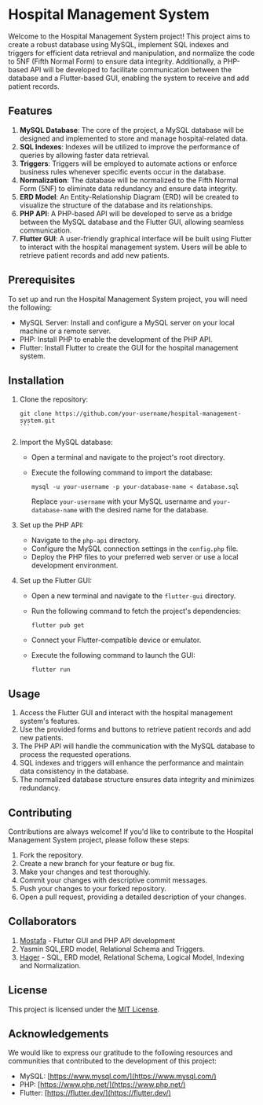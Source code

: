 # Hospital Management System

Welcome to the Hospital Management System project! This project aims to create a robust database using MySQL, implement SQL indexes and triggers for efficient data retrieval and manipulation, and normalize the code to 5NF (Fifth Normal Form) to ensure data integrity. Additionally, a PHP-based API will be developed to facilitate communication between the database and a Flutter-based GUI, enabling the system to receive and add patient records.

## Features

1. **MySQL Database**: The core of the project, a MySQL database will be designed and implemented to store and manage hospital-related data.
2. **SQL Indexes**: Indexes will be utilized to improve the performance of queries by allowing faster data retrieval.
3. **Triggers**: Triggers will be employed to automate actions or enforce business rules whenever specific events occur in the database.
4. **Normalization**: The database will be normalized to the Fifth Normal Form (5NF) to eliminate data redundancy and ensure data integrity.
5. **ERD Model**: An Entity-Relationship Diagram (ERD) will be created to visualize the structure of the database and its relationships.
6. **PHP API**: A PHP-based API will be developed to serve as a bridge between the MySQL database and the Flutter GUI, allowing seamless communication.
7. **Flutter GUI**: A user-friendly graphical interface will be built using Flutter to interact with the hospital management system. Users will be able to retrieve patient records and add new patients.

## Prerequisites

To set up and run the Hospital Management System project, you will need the following:

- MySQL Server: Install and configure a MySQL server on your local machine or a remote server.
- PHP: Install PHP to enable the development of the PHP API.
- Flutter: Install Flutter to create the GUI for the hospital management system.

## Installation

1. Clone the repository:

   ````
   git clone https://github.com/your-username/hospital-management-system.git
   ```

2. Import the MySQL database:

   - Open a terminal and navigate to the project's root directory.
   - Execute the following command to import the database:

     ```
     mysql -u your-username -p your-database-name < database.sql
     ```

     Replace `your-username` with your MySQL username and `your-database-name` with the desired name for the database.

3. Set up the PHP API:

   - Navigate to the `php-api` directory.
   - Configure the MySQL connection settings in the `config.php` file.
   - Deploy the PHP files to your preferred web server or use a local development environment.

4. Set up the Flutter GUI:

   - Open a new terminal and navigate to the `flutter-gui` directory.
   - Run the following command to fetch the project's dependencies:

     ```
     flutter pub get
     ```

   - Connect your Flutter-compatible device or emulator.
   - Execute the following command to launch the GUI:

     ```
     flutter run
     ```

## Usage

1. Access the Flutter GUI and interact with the hospital management system's features.
2. Use the provided forms and buttons to retrieve patient records and add new patients.
3. The PHP API will handle the communication with the MySQL database to process the requested operations.
4. SQL indexes and triggers will enhance the performance and maintain data consistency in the database.
5. The normalized database structure ensures data integrity and minimizes redundancy.

## Contributing

Contributions are always welcome! If you'd like to contribute to the Hospital Management System project, please follow these steps:

1. Fork the repository.
2. Create a new branch for your feature or bug fix.
3. Make your changes and test thoroughly.
4. Commit your changes with descriptive commit messages.
5. Push your changes to your forked repository.
6. Open a pull request, providing a detailed description of your changes.

## Collaborators

1. [Mostafa](https://github.com/MOSTAFA-0-1) - Flutter GUI and PHP API development
2. Yasmin SQL,ERD model, Relational Schema and Triggers.
3. [Hager](https://github.com/HagarOsama) - SQL, ERD model, Relational Schema, Logical Model, Indexing and Normalization.

## License

This project is licensed under the [MIT License](LICENSE).

## Acknowledgements

We would like to express our gratitude to the following resources and communities that contributed to the development of this project:

- MySQL: [https://www.mysql.com/](https://www.mysql.com/)
- PHP: [https://www.php.net/](https://www.php.net/)
- Flutter: [https://flutter.dev/](https://flutter.dev/)
